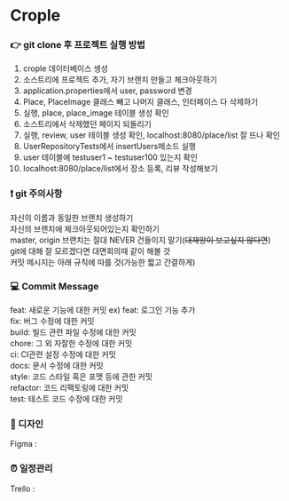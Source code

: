 # Crople

### 👉 git clone 후 프로젝트 실행 방법
1. crople 데이터베이스 생성     
2. 소스트리에 프로젝트 추가, 자기 브랜치 만들고 체크아웃하기     
3. application.properties에서 user, password 변경      
4. Place, PlaceImage 클래스 빼고 나머지 클래스, 인터페이스 다 삭제하기      
5. 실행, place, place_image 테이블 생성 확인      
6. 소스트리에서 삭제했던 페이지 되돌리기      
7. 실행, review, user 테이블 생성 확인, localhost:8080/place/list 잘 뜨나 확인     
8. UserRepositoryTests에서 insertUsers메소드 실행     
9. user 테이블에 testuser1 ~ testuser100 있는지 확인      
10. localhost:8080/place/list에서 장소 등록, 리뷰 작성해보기     


### ❗️ git 주의사항
자신의 이름과 동일한 브랜치 생성하기    
자신의 브랜치에 체크아웃되어있는지 확인하기   
master, origin 브랜치는 절대 NEVER 건들이지 말기(~~대재앙이 보고싶지 않다면~~)   
git에 대해 잘 모르겠다면 대면회의때 같이 해볼 것      
커밋 메시지는 아래 규칙에 따를 것(가능한 짧고 간결하게)    


### 💻 Commit Message
feat: 새로운 기능에 대한 커밋 ex) feat: 로그인 기능 추가   
fix: 버그 수정에 대한 커밋   
build: 빌드 관련 파일 수정에 대한 커밋   
chore: 그 외 자잘한 수정에 대한 커밋    
ci: CI관련 설정 수정에 대한 커밋   
docs: 문서 수정에 대한 커밋    
style: 코드 스타일 혹은 포맷 등에 관한 커밋    
refactor: 코드 리팩토링에 대한 커밋    
test: 테스트 코드 수정에 대한 커밋    


### 📱 디자인
Figma :


### ⏰ 일정관리
Trello :

